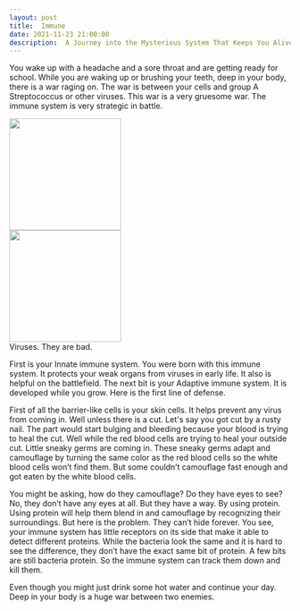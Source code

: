 ```yaml
---
layout: post
title:  Immune
date: 2021-11-23 21:00:00
description:  A Journey into the Mysterious System That Keeps You Alive.
---
```


You wake up with a headache and a sore throat and are getting ready for school. While you are waking up or brushing your teeth, deep in your body, there is a war raging on. The war is between your cells and group A Streptococcus or other viruses. This war is a very gruesome war. The immune system is very strategic in battle.

<div class="row mt-3">
    <div class="col-sm mt-3 mt-md-0">
        <img class="img-fluid rounded z-depth-1" src="{{ site.baseurl }}/assets/img/pAbacteria.jpeg"  width="200" height="200">
    </div>
    <div class="col-sm mt-3 mt-md-0">
        <img class="img-fluid rounded z-depth-1" src="{{ site.baseurl }}/assets/img/groupa-strep.jpg" width="200" height="200">
    </div>
</div>
<div class="caption">
    Viruses. They are bad.
</div>

First is your Innate immune system. You were born with this immune system. It protects your weak organs from viruses in early life. It also is helpful on the battlefield. The next bit is your Adaptive immune system. It is developed while you grow. Here is the first line of defense.

First of all the barrier-like cells is your skin cells. It helps prevent any virus from coming in. Well unless there is a cut. Let's say you got cut by a rusty nail. The part would start bulging and bleeding because your blood is trying to heal the cut. Well while the red blood cells are trying to heal your outside cut. Little sneaky germs are coming in. These  sneaky germs adapt and camouflage by turning the same color as the red blood cells so the white blood cells won’t find them. But some couldn’t camouflage fast enough and got eaten by the white blood cells. 

You might be asking, how do they camouflage? Do they have eyes to see? No, they don’t have any eyes at all. But they have a way. By using protein. Using protein will help them blend in and camouflage by recognizing their surroundings. But here is the problem. They can’t hide forever. You see, your immune system has little receptors on its side that make it able to detect different proteins. While the bacteria look the same and it is hard to see the difference, they don’t have the exact same bit of protein. A few bits are still bacteria protein. So the immune system can track them down and kill them.

Even though you might just drink some hot water and continue your day. Deep in your body is a huge war between two enemies.
